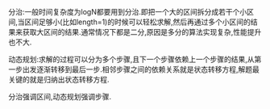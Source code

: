分治:一般时间复杂度为logN都要用到分治.即把一个大的区间拆分成若干个小区间,当区间足够小(比如length=1)的时候可以轻松求解,然后再通过多个小区间的结果来获取大区间的结果.通常情况下都是二分,原因是多分的算法实现复杂,性能提升也不大.

动态规划:求解的过程可以分为多个步骤,且下一个步骤依赖上一个步骤的结果,从第一步出发逐渐转移到最后一步.相邻步骤之间的依赖关系就是状态转移方程,解题最关键的就是归纳出状态转移方程.

分治强调区间,动态规划强调步骤.

